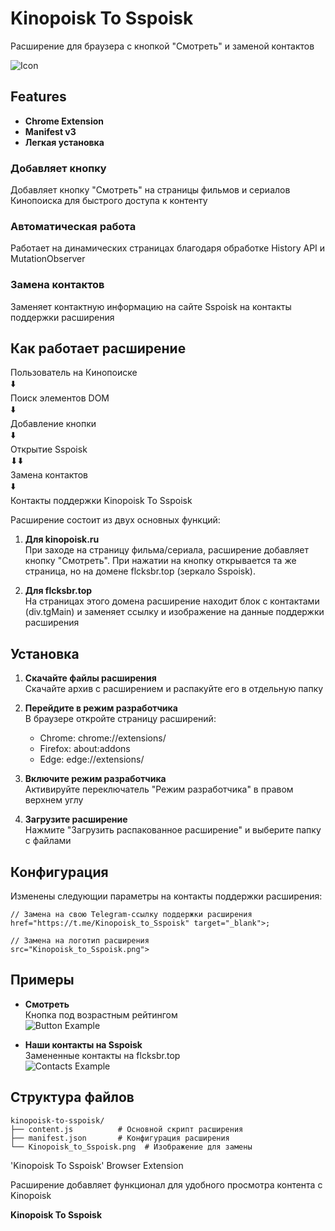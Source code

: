 # Kinopoisk To Sspoisk

Расширение для браузера с кнопкой "Смотреть" и заменой контактов

![Icon](icon.png) <!-- Assuming there's an icon; adjust if needed, but no change in words -->

## Features

- **Chrome Extension**
- **Manifest v3**
- **Легкая установка**

### Добавляет кнопку
Добавляет кнопку "Смотреть" на страницы фильмов и сериалов Кинопоиска для быстрого доступа к контенту

### Автоматическая работа
Работает на динамических страницах благодаря обработке History API и MutationObserver

### Замена контактов
Заменяет контактную информацию на сайте Sspoisk на контакты поддержки расширения

## Как работает расширение

Пользователь на Кинопоиске  
⬇️  
Поиск элементов DOM  
⬇️  
Добавление кнопки  
⬇️  
Открытие Sspoisk  
⬇⬇️  
Замена контактов  
⬇️  
Контакты поддержки Kinopoisk To Sspoisk

Расширение состоит из двух основных функций:

1. **Для kinopoisk.ru**  
   При заходе на страницу фильма/сериала, расширение добавляет кнопку "Смотреть". При нажатии на кнопку открывается та же страница, но на домене flcksbr.top (зеркало Sspoisk).

2. **Для flcksbr.top**  
   На страницах этого домена расширение находит блок с контактами (div.tgMain) и заменяет ссылку и изображение на данные поддержки расширения

## Установка

1. **Скачайте файлы расширения**  
   Скачайте архив с расширением и распакуйте его в отдельную папку

2. **Перейдите в режим разработчика**  
   В браузере откройте страницу расширений:  
   - Chrome: chrome://extensions/  
   - Firefox: about:addons  
   - Edge: edge://extensions/

3. **Включите режим разработчика**  
   Активируйте переключатель "Режим разработчика" в правом верхнем углу

4. **Загрузите расширение**  
   Нажмите "Загрузить распакованное расширение" и выберите папку с файлами

## Конфигурация

Изменены следующии параметры на контакты поддержки расширения:

```
// Замена на свою Telegram-ссылку поддержки расширения
href="https://t.me/Kinopoisk_to_Sspoisk" target="_blank">;

// Замена на логотип расширения
src="Kinopoisk_to_Sspoisk.png">
```

## Примеры

- **Смотреть**  
  Кнопка под возрастным рейтингом  
  ![Button Example](button.png) <!-- Placeholder for image description -->

- **Наши контакты на Sspoisk**  
  Замененные контакты на flcksbr.top  
  ![Contacts Example](contacts.png) <!-- Placeholder for image description -->

## Структура файлов

```
kinopoisk-to-sspoisk/
├── content.js          # Основной скрипт расширения
├── manifest.json       # Конфигурация расширения
└── Kinopoisk_to_Sspoisk.png  # Изображение для замены
```

'Kinopoisk To Sspoisk' Browser Extension

Расширение добавляет функционал для удобного просмотра контента с Kinopoisk

**Kinopoisk To Sspoisk**